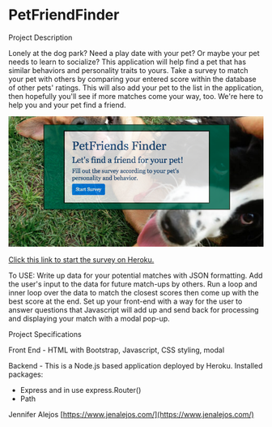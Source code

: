 # PetFriendFinder

Project Description 

Lonely at the dog park? Need a play date with your pet? Or maybe your pet needs to learn to socialize?
This application will help find a pet that has similar behaviors and personality traits to yours. Take a survey to match your pet with others by comparing your entered score within the database of other pets' ratings. This will also add your pet to the list in the application, then hopefully you'll see if more matches come your way, too. We're here to help you and your pet find a friend.

![front-page](app/public/assets/images/petsFront.png)

[Click this link to start the survey on Heroku.](https://murmuring-hamlet-59011.herokuapp.com/)

To USE:
Write up data for your potential matches with JSON formatting. Add the user's input to the data for future match-ups by others. Run a loop and inner loop over the data to match the closest scores then come up with the best score at the end. Set up your front-end with a way for the user to answer questions that Javascript will add up and send back for processing and displaying your match with a modal pop-up.

Project Specifications

Front End - HTML with Bootstrap, Javascript, CSS styling, modal

Backend - This is a Node.js based application deployed by Heroku.
Installed packages:
* Express and in use express.Router()
* Path

Jennifer Alejos [https://www.jenalejos.com/](https://www.jenalejos.com/)
